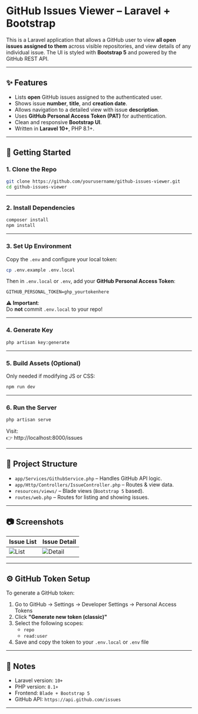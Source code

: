 
# GitHub Issues Viewer – Laravel + Bootstrap

This is a Laravel application that allows a GitHub user to view **all open issues assigned to them** across visible repositories, and view details of any individual issue. The UI is styled with **Bootstrap 5** and powered by the GitHub REST API.

---

## ✨ Features

- Lists **open** GitHub issues assigned to the authenticated user.
- Shows issue **number**, **title**, and **creation date**.
- Allows navigation to a detailed view with issue **description**.
- Uses **GitHub Personal Access Token (PAT)** for authentication.
- Clean and responsive **Bootstrap UI**.
- Written in **Laravel 10+**, PHP 8.1+.

---

## 🚀 Getting Started

### 1. Clone the Repo

```bash
git clone https://github.com/yourusername/github-issues-viewer.git
cd github-issues-viewer
```

---

### 2. Install Dependencies

```bash
composer install
npm install
```

---

### 3. Set Up Environment

Copy the `.env` and configure your local token:

```bash
cp .env.example .env.local
```

Then in `.env.local` or `.env`, add your **GitHub Personal Access Token**:

```
GITHUB_PERSONAL_TOKEN=ghp_yourtokenhere
```

⚠️ **Important**:  
Do **not** commit `.env.local` to your repo!

---

### 4. Generate Key

```bash
php artisan key:generate
```

---

### 5. Build Assets (Optional)

Only needed if modifying JS or CSS:

```bash
npm run dev
```

---

### 6. Run the Server

```bash
php artisan serve
```

Visit:  
👉 http://localhost:8000/issues

---

## 🧱 Project Structure

- `app/Services/GithubService.php` – Handles GitHub API logic.
- `app/Http/Controllers/IssueController.php` – Routes & view data.
- `resources/views/` – Blade views (`Bootstrap 5` based).
- `routes/web.php` – Routes for listing and showing issues.

---

## 📷 Screenshots

| Issue List | Issue Detail |
|------------|--------------|
| ![List](screenshots/list.png) | ![Detail](screenshots/detail.png) |

---

## ⚙️ GitHub Token Setup

To generate a GitHub token:
1. Go to GitHub → Settings → Developer Settings → Personal Access Tokens
2. Click **"Generate new token (classic)"**
3. Select the following scopes:
   - `repo`
   - `read:user`
4. Save and copy the token to your `.env.local` or `.env` file
---

## 🧠 Notes

- Laravel version: `10+`
- PHP version: `8.1+`
- Frontend: `Blade + Bootstrap 5`
- GitHub API: `https://api.github.com/issues`

---
